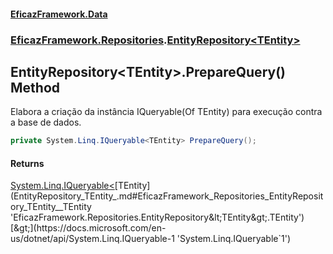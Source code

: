 #### [EficazFramework.Data](EficazFrameworkData.md 'EficazFramework Data')
### [EficazFramework.Repositories](EficazFrameworkData.md#EficazFramework_Repositories 'EficazFramework.Repositories').[EntityRepository&lt;TEntity&gt;](EntityRepository_TEntity_.md 'EficazFramework.Repositories.EntityRepository&lt;TEntity&gt;')
## EntityRepository&lt;TEntity&gt;.PrepareQuery() Method
Elabora a criação da instância IQueryable(Of TEntity) para execução contra a base de dados.  
```csharp
private System.Linq.IQueryable<TEntity> PrepareQuery();
```
#### Returns
[System.Linq.IQueryable&lt;](https://docs.microsoft.com/en-us/dotnet/api/System.Linq.IQueryable-1 'System.Linq.IQueryable`1')[TEntity](EntityRepository_TEntity_.md#EficazFramework_Repositories_EntityRepository_TEntity__TEntity 'EficazFramework.Repositories.EntityRepository&lt;TEntity&gt;.TEntity')[&gt;](https://docs.microsoft.com/en-us/dotnet/api/System.Linq.IQueryable-1 'System.Linq.IQueryable`1')  
